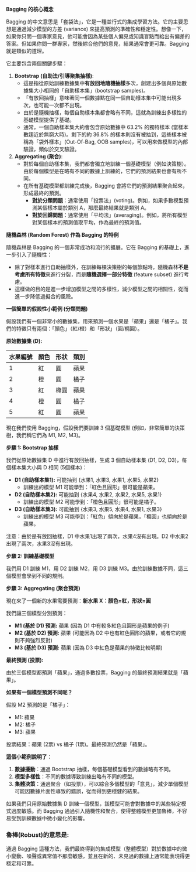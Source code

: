 **Bagging 的核心概念**

Bagging 的中文意思是「套袋法」，它是一種並行式的集成學習方法。它的主要思想是通過減少模型的方差 (variance) 來提高預測的準確性和穩定性。想像一下，如果你只問一個專家意見，他可能會因為某些個人偏見或知識盲點而給出有偏差的答案。但如果你問一群專家，然後綜合他們的意見，結果通常會更可靠。Bagging 就是類似的道理。

它主要包含兩個關鍵步驟：

1. **Bootstrap (自助法/引導聚集抽樣)**:
    - 這是指從原始訓練數據集中**有放回地隨機抽樣**多次，創建出多個與原始數據集大小相同的「自助樣本集」(bootstrap samples)。
    - 「有放回抽樣」意味著同一個數據點在同一個自助樣本集中可能出現多次，也可能一次都不出現。
    - 由於是隨機抽樣，每個自助樣本集都會略有不同，這就為訓練出多樣性的基礎模型提供了基礎。
    - 通常，一個自助樣本集大約會包含原始數據中 63.2% 的獨特樣本 (當樣本數趨近於無窮大時)。剩下的約 36.8% 的樣本則沒有被抽到，這些樣本被稱為「袋外樣本」(Out-Of-Bag, OOB samples)，可以用來做模型的內部驗證，類似於交叉驗證。
1. **Aggregating (聚合)**:
    - 對於每個自助樣本集，我們都會獨立地訓練一個基礎模型（例如決策樹）。由於每個模型是在略有不同的數據上訓練的，它們的預測結果也會有所不同。
    - 在所有基礎模型都訓練完成後，Bagging 會將它們的預測結果聚合起來，形成最終的預測。
        - **對於分類問題**：通常使用「投票法」(voting)。例如，如果多數模型預測某個樣本屬於類別 A，那麼最終結果就是類別 A。
        - **對於回歸問題**：通常使用「平均法」(averaging)。例如，將所有模型對某個樣本的預測值取平均，作為最終的預測值。

**隨機森林 (Random Forest) 作為 Bagging 的特例**

隨機森林是 Bagging 的一個非常成功和流行的擴展。它在 Bagging 的基礎上，進一步引入了隨機性：

- 除了對樣本進行自助抽樣外，在訓練每棵決策樹的每個節點時，隨機森林**不是考慮所有特徵**來進行分裂，而是**隨機選擇一部分特徵** (feature subset) 進行考慮。
- 這樣做的目的是進一步增加模型之間的多樣性，減少模型之間的相關性，從而進一步降低過擬合的風險。

**一個簡單的假設性小範例 (分類問題)**

假設我們有一個非常小的數據集，用來預測一個水果是「蘋果」還是「橘子」。我們的特徵只有兩個：「顏色」（紅/橙）和「形狀」（圓/橢圓）。

**原始數據集 (D):**

| **水果編號** | **顏色** | **形狀** | **類別** |
| -------- | ------ | ------ | ------ |
| 1        | 紅      | 圓      | 蘋果     |
| 2        | 橙      | 圓      | 橘子     |
| 3        | 紅      | 橢圓     | 蘋果     |
| 4        | 橙      | 圓      | 橘子     |
| 5        | 紅      | 圓      | 蘋果     |

現在我們使用 Bagging，假設我們要訓練 3 個基礎模型 (例如，非常簡單的決策樹，我們稱它們為 M1, M2, M3)。

**步驟 1: Bootstrap 抽樣**

我們從原始數據集 D 中進行有放回抽樣，生成 3 個自助樣本集 (D1, D2, D3)，每個樣本集大小與 D 相同 (5個樣本)：

- **D1 (自助樣本集1):** 可能抽到 {水果1, 水果3, 水果1, 水果5, 水果2}
    - 訓練出的模型 M1 可能學到：「紅色且圓形」很可能是蘋果。
- **D2 (自助樣本集2):** 可能抽到 {水果4, 水果2, 水果2, 水果5, 水果1}
    - 訓練出的模型 M2 可能學到：「橙色且圓形」很可能是橘子。
- **D3 (自助樣本集3):** 可能抽到 {水果3, 水果5, 水果4, 水果1, 水果3}
    - 訓練出的模型 M3 可能學到：「紅色」傾向於是蘋果，「橢圓」也傾向於是蘋果。

注意：由於是有放回抽樣，D1 中水果1出現了兩次，水果4沒有出現。D2 中水果2出現了兩次，水果3沒有出現。

**步驟 2: 訓練基礎模型**

我們用 D1 訓練 M1，用 D2 訓練 M2，用 D3 訓練 M3。由於訓練數據不同，這三個模型會學到不同的規則。

**步驟 3: Aggregating (聚合預測)**

現在來了一個新的水果需要預測：**新水果 X：顏色=紅，形狀=圓**

我們讓三個模型分別預測：

- **M1 (基於 D1) 預測:** 蘋果 (因為 D1 中有較多紅色且圓形是蘋果的例子)
- **M2 (基於 D2) 預測:** 蘋果 (可能因為 D2 中也有紅色圓形的蘋果，或者它的規則不夠強烈反對)
- **M3 (基於 D3) 預測:** 蘋果 (因為 D3 中紅色是蘋果的特徵比較明顯)

**最終預測 (投票):**

由於三個模型都預測「蘋果」，通過多數投票，Bagging 的最終預測結果就是「蘋果」。

**如果有一個模型預測不同呢？**

假設 M2 預測的是「橘子」：

- M1: 蘋果
- M2: 橘子
- M3: 蘋果

投票結果：蘋果 (2票) vs 橘子 (1票)。最終預測仍然是「蘋果」。

**這個小範例說明了：**

1. **數據擾動**：通過 Bootstrap 抽樣，每個基礎模型看到的數據略有不同。
2. **模型多樣性**：不同的數據導致訓練出略有不同的模型。
3. **集體決策**：通過聚合（如投票），可以綜合多個模型的「意見」，減少單個模型可能因數據片面性導致的錯誤，從而得到更穩健的結果。

如果我們只用原始數據集 D 訓練一個模型，該模型可能會對數據中的某些特定模式過度敏感。而 Bagging 通過引入隨機性和聚合，使得整體模型更加魯棒，不容易受到訓練數據中微小變化的影響。

### 魯棒(Robust)的意思是:
通過 Bagging 這種方法，我們最終得到的集成模型（整體模型）對於數據中的微小變動、噪聲或異常值不那麼敏感，並且在新的、未見過的數據上通常能表現得更穩定和可靠。